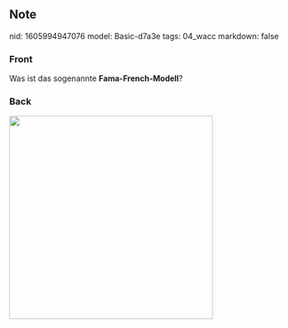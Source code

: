 ## Note
nid: 1605994947076
model: Basic-d7a3e
tags: 04_wacc
markdown: false

### Front
<p>Was ist das sogenannte <b>Fama-French-Modell</b>?</p>

### Back
<p><img src="12txEitEd1a5rtWenHCH.png" style="width: 366px;">
</p>
